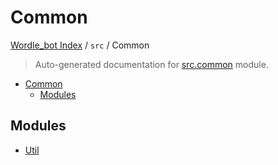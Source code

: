 # Common

[Wordle_bot Index](../../README.md#wordle_bot-index) / `src` / Common

> Auto-generated documentation for [src.common](../../../src/common/__init__.py) module.

- [Common](#common)
  - [Modules](#modules)

## Modules

- [Util](./util.md)